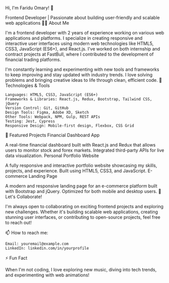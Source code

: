 Hi, I'm Faridu Omary! 👋

Frontend Developer | Passionate about building user-friendly and scalable web applications
👨‍💻 About Me

I'm a frontend developer with 2 years of experience working on various web applications and platforms. I specialize in creating responsive and interactive user interfaces using modern web technologies like HTML5, CSS3, JavaScript (ES6+), and React.js. I've worked on both internship and contract projects at FastBull, where I contributed to the development of financial trading platforms.

I'm constantly learning and experimenting with new tools and frameworks to keep improving and stay updated with industry trends. I love solving problems and bringing creative ideas to life through clean, efficient code.
🔧 Technologies & Tools

    Languages: HTML5, CSS3, JavaScript (ES6+)
    Frameworks & Libraries: React.js, Redux, Bootstrap, Tailwind CSS, jQuery
    Version Control: Git, GitHub
    Design Tools: Figma, Adobe XD, Sketch
    Other Tools: Webpack, NPM, Gulp, REST APIs
    Testing: Jest, Cypress
    Responsive Design: Mobile-first design, Flexbox, CSS Grid

🌟 Featured Projects
Financial Dashboard App

A real-time financial dashboard built with React.js and Redux that allows users to monitor stock and forex markets. Integrated third-party APIs for live data visualization.
Personal Portfolio Website

A fully responsive and interactive portfolio website showcasing my skills, projects, and experience. Built using HTML5, CSS3, and JavaScript.
E-commerce Landing Page

A modern and responsive landing page for an e-commerce platform built with Bootstrap and jQuery. Optimized for both mobile and desktop users.
🚀 Let's Collaborate!

I'm always open to collaborating on exciting frontend projects and exploring new challenges. Whether it's building scalable web applications, creating stunning user interfaces, or contributing to open-source projects, feel free to reach out!

📫 How to reach me:

    Email: youremail@example.com
    LinkedIn: linkedin.com/in/yourprofile

⚡ Fun Fact

When I'm not coding, I love exploring new music, diving into tech trends, and experimenting with web animations!
